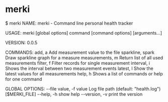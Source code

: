 # merki

$ merki
NAME:
   merki - Command line personal health tracker

USAGE:
   merki [global options] command [command options] [arguments...]

VERSION:
   0.0.5

COMMANDS:
     add, a            Add measurement value to the file
     sparkline, spark  Draw sparkline graph for a measure
     measurements, m   Return list of all used measurements
     filter, f         Filter records for single measurement
     interval, i       Shows the interval between two measurement events
     latest, l         Show the latest values for all measurements
     help, h           Shows a list of commands or help for one command

GLOBAL OPTIONS:
   --file value, -f value  Log file path (default: "health.log") [$MERKI_FILE]
   --help, -h              show help
   --version, -v           print the version
